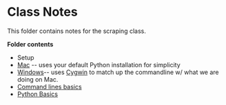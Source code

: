 # Class Notes

This folder contains notes for the scraping class.

**Folder contents**
- Setup
 - [Mac](https://github.com/ireapps/scraping-class/blob/master/notes/setting-up-mac.md) -- uses your default Python installation for simplicity
 - [Windows](https://github.com/ireapps/scraping-class/blob/master/notes/setting-up-windows.md)-- uses [Cygwin](https://www.cygwin.com/) to match up the commandline w/ what we are doing on Mac.
- [Command lines basics](https://github.com/ireapps/scraping-class/blob/master/notes/command-line-basics.md)
- [Python Basics](https://github.com/ireapps/scraping-class/blob/master/notes/python-basics.md)
